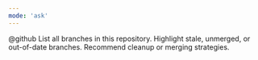 ```yaml
---
mode: 'ask'
---
```


@github List all branches in this repository. Highlight stale, unmerged, or out-of-date branches.
Recommend cleanup or merging strategies.
